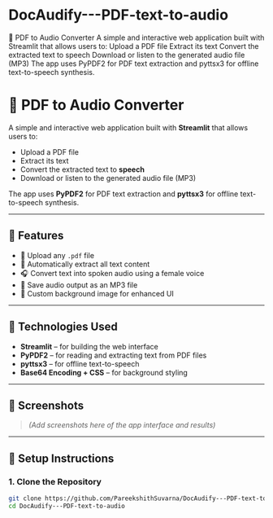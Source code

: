 # DocAudify---PDF-text-to-audio
📘 PDF to Audio Converter A simple and interactive web application built with Streamlit that allows users to:  Upload a PDF file  Extract its text  Convert the extracted text to speech  Download or listen to the generated audio file (MP3)  The app uses PyPDF2 for PDF text extraction and pyttsx3 for offline text-to-speech synthesis. 

# 📘 PDF to Audio Converter

A simple and interactive web application built with **Streamlit** that allows users to:

- Upload a PDF file
- Extract its text
- Convert the extracted text to **speech**
- Download or listen to the generated audio file (MP3)

The app uses **PyPDF2** for PDF text extraction and **pyttsx3** for offline text-to-speech synthesis.

---

## 🧰 Features

- 📂 Upload any `.pdf` file
- 📝 Automatically extract all text content
- 🎧 Convert text into spoken audio using a female voice
- 💾 Save audio output as an MP3 file
- 🎨 Custom background image for enhanced UI

---

## 🚀 Technologies Used

- **Streamlit** – for building the web interface
- **PyPDF2** – for reading and extracting text from PDF files
- **pyttsx3** – for offline text-to-speech
- **Base64 Encoding + CSS** – for background styling

---

## 📸 Screenshots

> *(Add screenshots here of the app interface and results)*

---

## 📂 Setup Instructions

### 1. Clone the Repository

```bash
git clone https://github.com/PareekshithSuvarna/DocAudify---PDF-text-to-audio.git
cd DocAudify---PDF-text-to-audio
